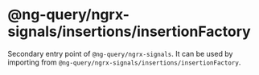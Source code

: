 # @ng-query/ngrx-signals/insertions/insertionFactory

Secondary entry point of `@ng-query/ngrx-signals`. It can be used by importing from `@ng-query/ngrx-signals/insertions/insertionFactory`.
